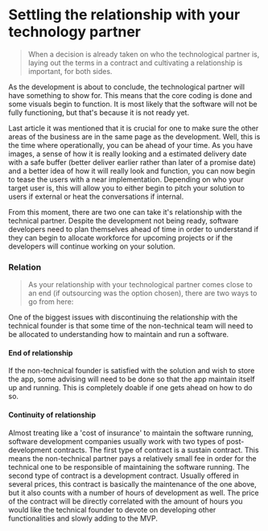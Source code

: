 # Settling the relationship with your technology partner
>When a decision is already taken on who the technological partner is, laying out the terms in a contract and cultivating a relationship is important, for both sides.

As the development is about to conclude, the technological partner will have something to show for. This means that the core coding is done and some visuals begin to function. It is most likely that the software will not be fully functioning, but that's because it is not ready yet.

Last article it was mentioned that it is crucial for one to make sure the other areas of the business are in the same page as the development. Well, this is the time where operationally, you can be ahead of your time. As you have images, a sense of how it is really looking and a estimated delivery date with a safe buffer (better deliver earlier rather than later of a promise date) and a better idea of how it will really look and function, you can now begin to tease the users with a near implementation. Depending on who your target user is, this will allow you to either begin to pitch your solution to users  if external or heat the conversations if internal.

From this moment, there are two one can take it's relationship with the technical partner. Despite the development not being ready, software developers need to plan themselves ahead of time in order to understand if they can begin to allocate workforce for upcoming projects or if the developers will continue working on your solution. 

### Relation
>As your relationship with your technological partner comes close to an end (if outsourcing was the option chosen), there are two ways to go from here:

One of the biggest issues with discontinuing the relationship with the technical founder is that some time of the non-technical team will need to be allocated to understanding how to maintain and run a software.

#### End of relationship
If the non-technical founder is satisfied with the solution and wish to store the app, some advising will need to be done so that the app maintain itself up and running. This is completely doable if one gets ahead on how to do so.

#### Continuity of relationship
Almost treating like a 'cost of insurance' to maintain the software running, software development companies usually work with two types of post-development contracts.
The first type of contract is a sustain contract. This means the non-technical partner pays a relatively small fee in order for the technical one to be responsible of maintaining the software running.
The second type of contract is a development contract. Usually offered in several prices, this contract is basically the maintenance of the one above, but it also counts with a number of hours of development as well. The price of the contract will be directly correlated with the amount of hours you would like the technical founder to devote on developing other functionalities and slowly adding to the MVP. 